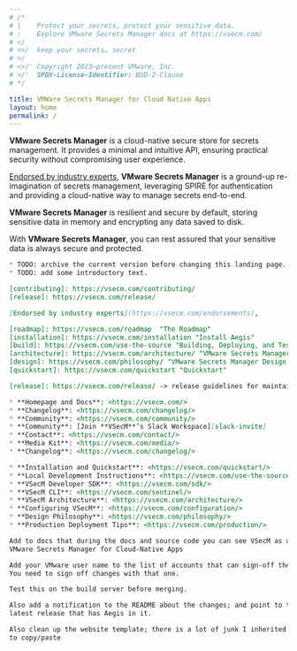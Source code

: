 ```yaml
---
# /*
# |    Protect your secrets, protect your sensitive data.
# :    Explore VMware Secrets Manager docs at https://vsecm.com/
# </
# <>/  keep your secrets… secret
# >/
# <>/' Copyright 2023–present VMware, Inc.
# >/'  SPDX-License-Identifier: BSD-2-Clause
# */

title: VMWare Secrets Manager for Cloud Native Apps
layout: home
permalink: /
---
```


**VMware Secrets Manager** is a cloud-native secure store
for secrets management. It provides a minimal and intuitive API, ensuring
practical security without compromising user experience.

[Endorsed by industry experts][endorsements], **VMware Secrets Manager** is a 
ground-up re-imagination of secrets management, leveraging SPIRE for authentication 
and providing a cloud-native way to manage secrets end-to-end.

**VMware Secrets Manager** is resilient and secure by default, storing sensitive
data in memory and encrypting any data saved to disk.

With **VMware Secrets Manager**, you can rest assured that your sensitive data is
always secure and protected.


```markdown
* TODO: archive the current version before changing this landing page.
* TODO: add some introductory text.

[contributing]: https://vsecm.com/contributing/
[release]: https://vsecm.com/release/

[Endorsed by industry experts](https://vsecm.com/endorsements),

[roadmap]: https://vsecm.com/roadmap  "The Roadmap"
[installation]: https://vsecm.com/installation "Install Aegis"
[build]: https://vsecm.com/use-the-source "Building, Deploying, and Testing"
[architecture]: https://vsecm.com/architecture/ "VMware Secrets Manager Architecture"
[design]: https://vsecm.com/philosophy/ "VMware Secrets Manager Design Philosophy"
[quickstart]: https://vsecm.com/quickstart "Quickstart"

[release]: https://vsecm.com/release/ -> release guidelines for maintainers.

* **Homepage and Docs**: <https://vsecm.com/>
* **Changelog**: <https://vsecm.com/changelog/>
* **Community**: <https://vsecm.com/community/>
* **Community**: [Join **VSecM**’s Slack Workspace][slack-invite]
* **Contact**: <https://vsecm.com/contact/>
* **Media Kit**: <https://vsecm.com/media/>
* **Changelog**: <https://vsecm.com/changelog/>

* **Installation and Quickstart**: <https://vsecm.com/quickstart/>
* **Local Development Instructions**: <https://vsecm.com/use-the-source/>
* **VSecM Developer SDK**: <https://vsecm.com/sdk/>
* **VSecM CLI**: <https://vsecm.com/sentinel/>
* **VSecM Architecture**: <https://vsecm.com/architecture/>
* **Configuring VSecM**: <https://vsecm.com/configuration/>
* **Design Philosophy**: <https://vsecm.com/philosophy/>
* **Production Deployment Tips**: <https://vsecm.com/production/>

Add to docs that during the docs and source code you can see VSecM as an acronym for
VMware Secrets Manager for Cloud-Native Apps

Add your VMware user name to the list of accounts that can sign-off the commit.
You need to sign off changes with that one.

Test this on the build server before merging.

Also add a notification to the README about the changes; and point to the
latest release that has Aegis in it.

Also clean up the website template; there is a lot of junk I inherited due
to copy/paste
```

[endorsements]: https://vsecm.com/endorsements/ "Endorsements"